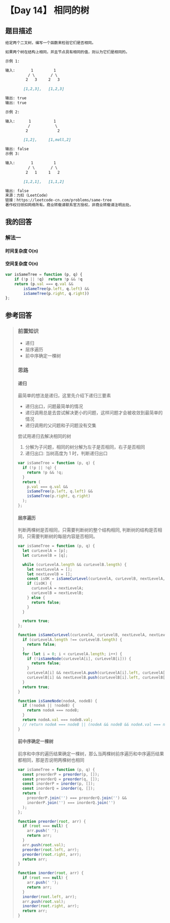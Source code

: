 # 【Day 14】 相同的树

## 题目描述

```markdown
给定两个二叉树，编写一个函数来检验它们是否相同。

如果两个树在结构上相同，并且节点具有相同的值，则认为它们是相同的。

示例 1:

输入:       1         1
          / \       / \
         2   3     2   3

        [1,2,3],   [1,2,3]

输出: true
输出: true

示例 2:

输入:      1          1
          /           \
         2             2

        [1,2],     [1,null,2]

输出: false
示例 3:

输入:       1         1
          / \       / \
         2   1     1   2

        [1,2,1],   [1,1,2]

输出: false
来源：力扣（LeetCode）
链接：https://leetcode-cn.com/problems/same-tree
著作权归领扣网络所有。商业转载请联系官方授权，非商业转载请注明出处。
```

## 我的回答

### 解法一

#### 时间复杂度 O(n)

#### 空间复杂度 O(n)

```js
var isSameTree = function (p, q) {
    if (!p || !q)  return !p && !q
    return (p.val === q.val &&
        isSameTree(p.left, q.left) &&
        isSameTree(p.right, q.right))
};
```



## 参考回答

> ### 前置知识
>
> - 递归
> - 层序遍历
> - 前中序确定一棵树
>
> ### 思路
>
> #### 递归
>
> 最简单的想法是递归，这里先介绍下递归三要素
>
> - 递归出口，问题最简单的情况
> - 递归调用总是去尝试解决更小的问题，这样问题才会被收敛到最简单的情况
> - 递归调用的父问题和子问题没有交集
>
> 尝试用递归去解决相同的树
>
> 1. 分解为子问题，相同的树分解为左子是否相同，右子是否相同
> 2. 递归出口: 当树高度为 1 时，判断递归出口
>
> ```js
> var isSameTree = function (p, q) {
>   if (!p || !q) {
>     return !p && !q;
>   }
>   return (
>     p.val === q.val &&
>     isSameTree(p.left, q.left) &&
>     isSameTree(p.right, q.right)
>   );
> };
> ```
>
> #### 层序遍历
>
> 判断两棵树是否相同，只需要判断树的整个结构相同, 判断树的结构是否相同，只需要判断树的每层内容是否相同。
>
> ```js
> var isSameTree = function (p, q) {
>   let curLevelA = [p];
>   let curLevelB = [q];
> 
>   while (curLevelA.length && curLevelB.length) {
>     let nextLevelA = [];
>     let nextLevelB = [];
>     const isOK = isSameCurLevel(curLevelA, curLevelB, nextLevelA, nextLevelB);
>     if (isOK) {
>       curLevelA = nextLevelA;
>       curLevelB = nextLevelB;
>     } else {
>       return false;
>     }
>   }
> 
>   return true;
> };
> 
> function isSameCurLevel(curLevelA, curLevelB, nextLevelA, nextLevelB) {
>   if (curLevelA.length !== curLevelB.length) {
>     return false;
>   }
>   for (let i = 0; i < curLevelA.length; i++) {
>     if (!isSameNode(curLevelA[i], curLevelB[i])) {
>       return false;
>     }
>     curLevelA[i] && nextLevelA.push(curLevelA[i].left, curLevelA[i].right);
>     curLevelB[i] && nextLevelB.push(curLevelB[i].left, curLevelB[i].right);
>   }
>   return true;
> }
> 
> function isSameNode(nodeA, nodeB) {
>   if (!nodeA || !nodeB) {
>     return nodeA === nodeB;
>   }
>   return nodeA.val === nodeB.val;
>   // return nodeA === nodeB || (nodeA && nodeB && nodeA.val === nodeB.val);
> }
> ```
>
> #### 前中序确定一棵树
>
> 前序和中序的遍历结果确定一棵树，那么当两棵树前序遍历和中序遍历结果都相同，那是否说明两棵树也相同
>
> ```js
> var isSameTree = function (p, q) {
>   const preorderP = preorder(p, []);
>   const preorderQ = preorder(q, []);
>   const inorderP = inorder(p, []);
>   const inorderQ = inorder(q, []);
>   return (
>     preorderP.join('') === preorderQ.join('') &&
>     inorderP.join('') === inorderQ.join('')
>   );
> };
> 
> function preorder(root, arr) {
>   if (root === null) {
>     arr.push(' ');
>     return arr;
>   }
>   arr.push(root.val);
>   preorder(root.left, arr);
>   preorder(root.right, arr);
>   return arr;
> }
> 
> function inorder(root, arr) {
>   if (root === null) {
>     arr.push(' ');
>     return arr;
>   }
>   inorder(root.left, arr);
>   arr.push(root.val);
>   inorder(root.right, arr);
>   return arr;
> }
> ```